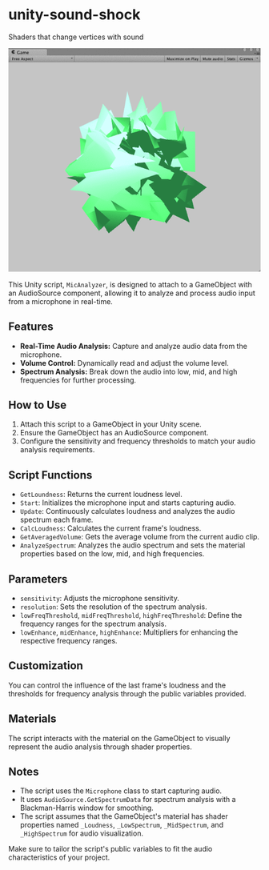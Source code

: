 # unity-sound-shock

Shaders that change vertices with sound

![logo](logo.gif)

This Unity script, `MicAnalyzer`, is designed to attach to a GameObject with an AudioSource component, allowing it to analyze and process audio input from a microphone in real-time.

## Features

- **Real-Time Audio Analysis:** Capture and analyze audio data from the microphone.
- **Volume Control:** Dynamically read and adjust the volume level.
- **Spectrum Analysis:** Break down the audio into low, mid, and high frequencies for further processing.

## How to Use

1. Attach this script to a GameObject in your Unity scene.
2. Ensure the GameObject has an AudioSource component.
3. Configure the sensitivity and frequency thresholds to match your audio analysis requirements.

## Script Functions

- `GetLoundness`: Returns the current loudness level.
- `Start`: Initializes the microphone input and starts capturing audio.
- `Update`: Continuously calculates loudness and analyzes the audio spectrum each frame.
- `CalcLoudness`: Calculates the current frame's loudness.
- `GetAveragedVolume`: Gets the average volume from the current audio clip.
- `AnalyzeSpectrum`: Analyzes the audio spectrum and sets the material properties based on the low, mid, and high frequencies.

## Parameters

- `sensitivity`: Adjusts the microphone sensitivity.
- `resolution`: Sets the resolution of the spectrum analysis.
- `lowFreqThreshold`, `midFreqThreshold`, `highFreqThreshold`: Define the frequency ranges for the spectrum analysis.
- `lowEnhance`, `midEnhance`, `highEnhance`: Multipliers for enhancing the respective frequency ranges.

## Customization

You can control the influence of the last frame's loudness and the thresholds for frequency analysis through the public variables provided.

## Materials

The script interacts with the material on the GameObject to visually represent the audio analysis through shader properties.

## Notes

- The script uses the `Microphone` class to start capturing audio.
- It uses `AudioSource.GetSpectrumData` for spectrum analysis with a Blackman-Harris window for smoothing.
- The script assumes that the GameObject's material has shader properties named `_Loudness`, `_LowSpectrum`, `_MidSpectrum`, and `_HighSpectrum` for audio visualization.

Make sure to tailor the script's public variables to fit the audio characteristics of your project.
